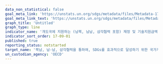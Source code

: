 ```yaml
---
data_non_statistical: false
goal_meta_link: 'https://unstats.un.org/sdgs/metadata/files/Metadata-17-09-01.pdf'
goal_meta_link_text: 'https://unstats.un.org/sdgs/metadata/files/Metadata-17-09-01.pdf'
graph_title: 'Untitled'
graph_type: line
indicator_name: '개도국에 지원하는 (남북, 남남, 삼각협력 포함) 재정 및 기술지원금액'
indicator_sort_order: 17-09-01
published: true
reporting_status: notstarted
target_name: '북남, 남-남, 삼각협력을 통하여, SDGs를 효과적으로 달성하기 위한 국가계획을 지원할 개도국의 효과적, 선별적 역량구축 이행에 대한 국제적 지원을 강화'
un_custodian_agency: 'OECD'
---
```

